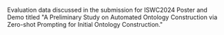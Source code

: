 Evaluation data discussed in the submission for ISWC2024 Poster and Demo titled "A Preliminary Study on Automated Ontology Construction via Zero-shot Prompting for Initial Ontology Construction."
